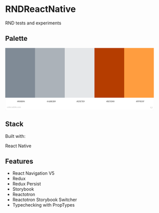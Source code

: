 # RNDReactNative

RND tests and experiments

## Palette

<img src="screenshots/color-palette.jpeg" height="200" alt="Color palette"/>

## Stack

Built with:

React Native

## Features

- React Navigation V5
- Redux
- Redux Persist
- Storybook
- Reactotron
- Reactotron Storybook Switcher
- Typechecking with PropTypes
